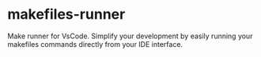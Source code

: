 # makefiles-runner
Make runner for VsCode. Simplify your development by easily running your makefiles commands directly from your IDE interface.
